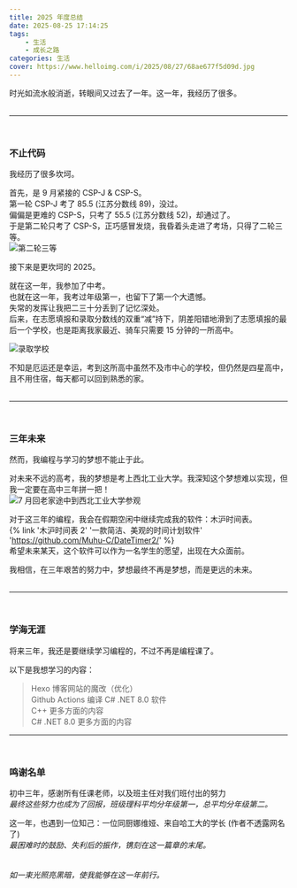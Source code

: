 ```yaml
---
title: 2025 年度总结
date: 2025-08-25 17:14:25
tags: 
    - 生活
    - 成长之路
categories: 生活
cover: https://www.helloimg.com/i/2025/08/27/68ae677f5d09d.jpg
---
```


时光如流水般消逝，转眼间又过去了一年。这一年，我经历了很多。<br/><br/>  
  
---
<br/>
  
### 不止代码  
我经历了很多坎坷。
  
首先，是 9 月紧接的 CSP-J & CSP-S。  
第一轮 CSP-J 考了 85.5 (江苏分数线 89)，没过。  
偏偏是更难的 CSP-S，只考了 55.5 (江苏分数线 52)，却通过了。  
于是第二轮只考了 CSP-S，正巧感冒发烧，我昏着头走进了考场，只得了二轮三等。  
![第二轮三等](https://www.helloimg.com/i/2025/08/27/68ae529988f05.png)  
  
接下来是更坎坷的 2025。  
  
就在这一年，我参加了中考。  
也就在这一年，我考过年级第一，也留下了第一个大遗憾。  
失常的发挥让我把二三十分丢到了记忆深处。  
后来，在志愿填报和录取分数线的双重“减”持下，阴差阳错地滑到了志愿填报的最后一个学校，也是距离我家最近、骑车只需要 15 分钟的一所高中。  
  
![录取学校](https://www.helloimg.com/i/2025/08/27/68ae4e0253ec6.png)  
  
不知是厄运还是幸运，考到这所高中虽然不及市中心的学校，但仍然是四星高中，且不用住宿，每天都可以回到熟悉的家。  <br/><br/>  
  
---
<br/>
  
### 三年未来  
然而，我编程与学习的梦想不能止于此。  
  
对未来不远的高考，我的梦想是考上西北工业大学。我深知这个梦想难以实现，但我一定要在高中三年拼一把！  
![7 月回老家途中到西北工业大学参观](https://www.helloimg.com/i/2025/08/27/68ae548daa198.jpg)  
  
对于这三年的编程，我会在假期空闲中继续完成我的软件：木沪时间表。  
{% link '木沪时间表 2' '一款简洁、美观的时间计划软件' 'https://github.com/Muhu-C/DateTimer2/' %}  
希望未来某天，这个软件可以作为一名学生的愿望，出现在大众面前。  
  
我相信，在三年艰苦的努力中，梦想最终不再是梦想，而是更远的未来。  <br/><br/>  
  
---
<br/>

### 学海无涯
将来三年，我还是要继续学习编程的，不过不再是编程课了。  

以下是我想学习的内容：  
> Hexo 博客网站的魔改（优化）  
> Github Actions 编译 C# .NET 8.0 软件  
> C++ 更多方面的内容  
> C# .NET 8.0 更多方面的内容  
  
---
<br/>
  
### 鸣谢名单  
初中三年，感谢所有任课老师，以及班主任对我们班付出的努力  
*最终这些努力也成为了回报，班级理科平均分年级第一，总平均分年级第二。*  
  
这一年，也遇到一位知己：一位同厨娜维娅、来自哈工大的学长 (作者不透露网名了)  
*最困难时的鼓励、失利后的振作，镌刻在这一篇章的末尾。*  
<br/>  
*如一束光照亮黑暗，使我能够在这一年前行。*  